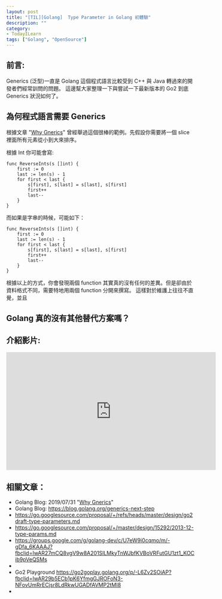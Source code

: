 ```yaml
---
layout: post
title: "[TIL][Golang]  Type Parameter in Golang 初體驗"
description: ""
category: 
- TodayILearn
tags: ["Golang", "OpenSource"]
---
```




## 前言:

Generics (泛型)一直是 Golang 這個程式語言比較受到 C++ 與 Java 轉過來的開發者們經常訓問的問題。 這邊幫大家整理一下與嘗試一下最新版本的 Go2 到底 Generics 狀況如何了。



## 為何程式語言需要 Generics
根據文章 "[Why Gnerics](https://blog.golang.org/why-generics)" 曾經舉過這個很棒的範例。先假設你需要將一個 slice 裡面所有元素從小到大來排序。

根據 Int 你可能會寫:

```Golang
func ReverseInts(s []int) {
    first := 0
    last := len(s) - 1
    for first < last {
        s[first], s[last] = s[last], s[first]
        first++
        last--
    }
}
```

而如果是字串的時候，可能如下：

```
func ReverseInts(s []int) {
    first := 0
    last := len(s) - 1
    for first < last {
        s[first], s[last] = s[last], s[first]
        first++
        last--
    }
}
```

根據以上的方式，你會發現兩個 function 其實真的沒有任何的差異。但是卻由於資料格式不同，需要特地用兩個 function 分開來撰寫。 這樣對於維護上往往不直覺，並且

## Golang 真的沒有其他替代方案嗎？


## 介紹影片:

<iframe width="560" height="315" src="https://www.youtube.com/embed/WzgLqE-3IhY" frameborder="0" allow="accelerometer; autoplay; clipboard-write; encrypted-media; gyroscope; picture-in-picture" allowfullscreen></iframe>



## 相關文章：

- Golang Blog: 2019/07/31 "[Why Gnerics](https://blog.golang.org/why-generics)"
- Golang Blog: https://blog.golang.org/generics-next-step
- https://go.googlesource.com/proposal/+/refs/heads/master/design/go2draft-type-parameters.md
- https://go.googlesource.com/proposal/+/master/design/15292/2013-12-type-params.md
- https://groups.google.com/g/golang-dev/c/U7eW9i0cqmo/m/-gDfa_6KAAAJ?fbclid=IwAR27mCQ8vgV9w8A201SlLMkyTnWJbfKVBoVRFutGU1zt1_KOCib9pVeQSMs
- 
- Go2 Playground https://go2goplay.golang.org/p/-L6Zv2SOiAP?fbclid=IwAR29b5ECb1pK6YfmgGJROFoN3-NFovUmRrECjsr8LdRkwUGADfAVMP2tMI8
- 